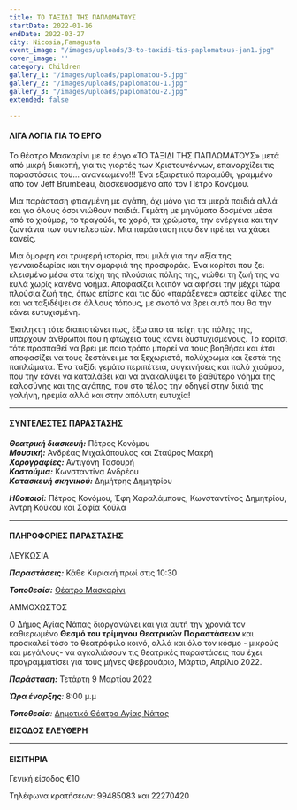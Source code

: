 ```yaml
---
title: ΤΟ ΤΑΞΙΔΙ ΤΗΣ ΠΑΠΛΩΜΑΤΟΥΣ
startDate: 2022-01-16
endDate: 2022-03-27
city: Nicosia,Famagusta
event_image: "/images/uploads/3-to-taxidi-tis-paplomatous-jan1.jpg"
cover_image: ''
category: Children
gallery_1: "/images/uploads/paplomatou-5.jpg"
gallery_2: "/images/uploads/paplomatou-1.jpg"
gallery_3: "/images/uploads/paplomatou-2.jpg"
extended: false

---
```

#### ΛΙΓΑ ΛΟΓΙΑ ΓΙΑ ΤΟ ΕΡΓΟ

Το θέατρο Μασκαρίνι με το έργο «ΤΟ ΤΑΞΙΔΙ ΤΗΣ ΠΑΠΛΩΜΑΤΟΥΣ» μετά από μικρή διακοπή, για τις γιορτές των Χριστουγέννων, επαναρχίζει τις παραστάσεις του... ανανεωμένο!!! Ένα εξαιρετικό παραμύθι, γραμμένο από τον Jeff Brumbeau, διασκευασμένο από τον Πέτρο Κονόμου.

Μια παράσταση φτιαγμένη με αγάπη, όχι μόνο για τα μικρά παιδιά αλλά και για όλους όσοι νιώθουν παιδιά. Γεμάτη με μηνύματα δοσμένα μέσα από το χιούμορ, το τραγούδι, το χορό, τα χρώματα, την ενέργεια και την ζωντάνια των συντελεστών. Μια παράσταση που δεν πρέπει να χάσει κανείς.

Μια όμορφη και τρυφερή ιστορία, που μιλά για την αξία της γενναιοδωρίας και την ομορφιά της προσφοράς. Ένα κορίτσι που ζει κλεισμένο μέσα στα τείχη της πλούσιας πόλης της, νιώθει τη ζωή της να κυλά χωρίς κανένα νοήμα. Αποφασίζει λοιπόν να αφήσει την μέχρι τώρα πλούσια ζωή της, όπως επίσης και τις δύο «παράξενες» αστείες φίλες της και να ταξιδέψει σε άλλους τόπους, με σκοπό να βρει αυτό που θα την κάνει ευτυχισμένη.

Έκπληκτη τότε διαπιστώνει πως, έξω απο τα τείχη της πόλης της, υπάρχουν άνθρωποι που η φτώχεια τους κάνει δυστυχισμένους. Το κορίτσι τότε προσπαθεί να βρει με ποιο τρόπο μπορεί να τους βοηθήσει και έτσι αποφασίζει να τους ζεστάνει με τα ξεχωριστά, πολύχρωμα και ζεστά της παπλώματα. Ένα ταξίδι γεμάτο περιπέτεια, συγκινήσεις και πολύ χιούμορ, που την κάνει να καταλάβει και να ανακαλύψει το βαθύτερο νόημα της καλοσύνης και της αγάπης, που στο τέλος την oδηγεί στην δικιά της γαλήνη, ηρεμία αλλά και στην απόλυτη ευτυχία!

***

#### ΣΥΝΤΕΛΕΣΤΕΣ ΠΑΡΑΣΤΑΣΗΣ

**_Θεατρική διασκευή:_** Πέτρος Κονόμου  
**_Μουσική:_** Ανδρέας Μιχαλόπουλος και Σταύρος Μακρή  
**_Χορογραφίες:_** Αντιγόνη Τασουρή  
**_Κοστούμια:_** Κωνσταντίνα Ανδρέου  
**_Κατασκευή σκηνικού:_** Δημήτρης Δημητρίου

**_Ηθοποιοί:_** Πέτρος Κονόμου, Έφη Χαραλάμπους, Κωνσταντίνος Δημητρίου, Άντρη Κούκου και Σοφία Κούλα

***

#### ΠΛΗΡΟΦΟΡΙΕΣ ΠΑΡΑΣΤΑΣΗΣ

ΛΕΥΚΩΣΙΑ

**_Παραστάσεις:_** Κάθε Κυριακή πρωί στις 10:30

**_Τοποθεσία:_** [Θέατρο Μασκαρίνι]()

AMMOΧΩΣΤΟΣ

Ο Δήμος Αγίας Νάπας διοργανώνει και για αυτή την χρονιά τον καθιερωμένο **Θεσμό του τρίμηνου Θεατρικών Παραστάσεων** και προσκαλεί τόσο το θεατρόφιλο κοινό, αλλά και όλο τον κόσμο - μικρούς και μεγάλους- να αγκαλιάσουν τις θεατρικές παραστάσεις που έχει προγραμματίσει για τους μήνες Φεβρουάριο, Μάρτιο, Απρίλιο 2022.

**_Παράσταση:_** Τετάρτη 9 Μαρτίου 2022

**_Ώρα έναρξης_**_:_ 8:00 μ.μ

**_Τοποθεσία_**_:_ [Δημοτικό Θέατρο Αγίας Νάπας](https://www.google.com/maps/place/%CE%91%CE%B3%CE%AF%CE%B1%CF%82+%CE%9C%CE%B1%CF%8D%CF%81%CE%B7%CF%82+25,+Ayia+Napa,+Cyprus/@34.9896415,33.9924923,17z/data=!3m1!4b1!4m5!3m4!1s0x14dfc56c8c870c1b:0xe35e9b5cd233014f!8m2!3d34.989641!4d33.994681 "Δημοτικό Θέατρο Αγίας Νάπας")

**ΕΙΣΟΔΟΣ ΕΛΕΥΘΕΡΗ**

***

#### ΕΙΣΙΤΗΡΙΑ

Γενική είσοδος €10

Τηλέφωνα κρατήσεων: 99485083 και 22270420